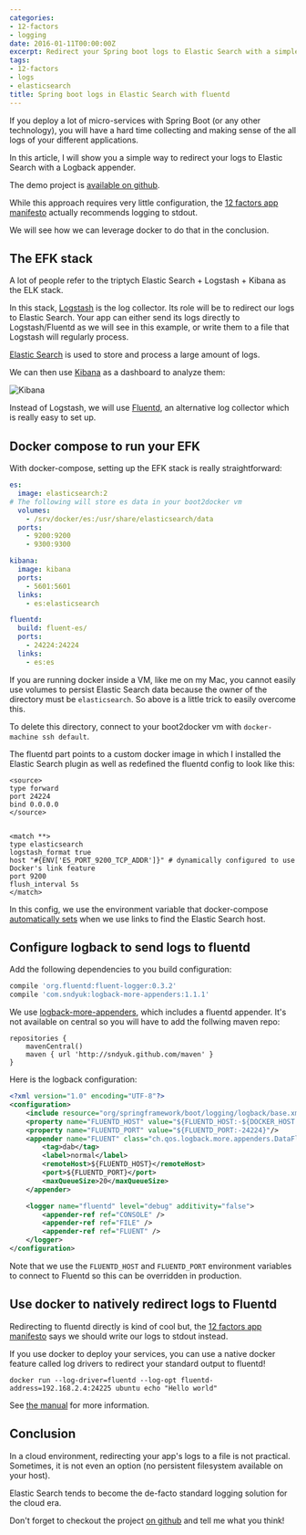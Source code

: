 ```yaml
---
categories:
- 12-factors
- logging
date: 2016-01-11T00:00:00Z
excerpt: Redirect your Spring boot logs to Elastic Search with a simple logback appender
tags:
- 12-factors
- logs
- elasticsearch
title: Spring boot logs in Elastic Search with fluentd
---
```


If you deploy a lot of micro-services with Spring Boot (or any other technology),
you will have a hard time collecting and making sense of the all logs of your different
applications.

In this article, I will show you a simple way to redirect your logs to Elastic Search
with a Logback appender.

The demo project is [available on github](https://github.com/geowarin/fluentd-boot).

While this approach requires very little configuration, the [12 factors app manifesto](http://12factor.net/logs) actually recommends logging to stdout.

We will see how we can leverage docker to do that in the conclusion.

## The EFK stack

A lot of people refer to the triptych Elastic Search + Logstash + Kibana as the ELK
stack.

In this stack, [Logstash](https://www.elastic.co/products/logstash) is the log collector. Its role will be to redirect our
logs to Elastic Search.
Your app can either send its logs directly to Logstash/Fluentd as we will see in this example,
or write them to a file that Logstash will regularly process.

[Elastic Search](https://www.elastic.co/products/elasticsearch) is used to store and process a large amount of logs.

We can then use [Kibana](https://www.elastic.co/products/kibana) as a dashboard to analyze them:

![Kibana](/assets/images/articles/2016-01-kibana.png "Kibana")

Instead of Logstash, we will use [Fluentd](http://www.fluentd.org/), an alternative log collector which is really
easy to set up.

## Docker compose to run your EFK

With docker-compose, setting up the EFK stack is really straightforward:

```yaml
es:
  image: elasticsearch:2
# The following will store es data in your boot2docker vm
  volumes:
    - /srv/docker/es:/usr/share/elasticsearch/data
  ports:
    - 9200:9200
    - 9300:9300

kibana:
  image: kibana
  ports:
    - 5601:5601
  links:
    - es:elasticsearch

fluentd:
  build: fluent-es/
  ports:
    - 24224:24224
  links:
    - es:es
```

If you are running docker inside a VM, like me on my Mac, you cannot easily use volumes to
persist Elastic Search data because the owner of the directory must be `elasticsearch`.
So above is a little trick to easily overcome this.

To delete this directory, connect to your boot2docker vm with `docker-machine ssh default`.

The fluentd part points to a custom docker image in which I installed the Elastic
Search plugin as well as redefined the fluentd config to look like this:

```
<source>
type forward
port 24224
bind 0.0.0.0
</source>


<match **>
type elasticsearch
logstash_format true
host "#{ENV['ES_PORT_9200_TCP_ADDR']}" # dynamically configured to use Docker's link feature
port 9200
flush_interval 5s
</match>
```

In this config, we use the environment variable that docker-compose [automatically
sets](https://docs.docker.com/compose/env/) when we use links to find the Elastic
Search host.

## Configure logback to send logs to fluentd

Add the following dependencies to you build configuration:

```groovy
compile 'org.fluentd:fluent-logger:0.3.2'
compile 'com.sndyuk:logback-more-appenders:1.1.1'
```

We use [logback-more-appenders](https://github.com/sndyuk/logback-more-appenders), which
includes a fluentd appender.
It's not available on central so you will have to add the follwing maven repo:

```
repositories {
    mavenCentral()
    maven { url 'http://sndyuk.github.com/maven' }
}
```

Here is the logback configuration:

```xml
<?xml version="1.0" encoding="UTF-8"?>
<configuration>
    <include resource="org/springframework/boot/logging/logback/base.xml"/>
    <property name="FLUENTD_HOST" value="${FLUENTD_HOST:-${DOCKER_HOST:-localhost}}"/>
    <property name="FLUENTD_PORT" value="${FLUENTD_PORT:-24224}"/>
    <appender name="FLUENT" class="ch.qos.logback.more.appenders.DataFluentAppender">
        <tag>dab</tag>
        <label>normal</label>
        <remoteHost>${FLUENTD_HOST}</remoteHost>
        <port>${FLUENTD_PORT}</port>
        <maxQueueSize>20</maxQueueSize>
    </appender>

    <logger name="fluentd" level="debug" additivity="false">
        <appender-ref ref="CONSOLE" />
        <appender-ref ref="FILE" />
        <appender-ref ref="FLUENT" />
    </logger>
</configuration>
```

Note that we use the `FLUENTD_HOST` and `FLUENTD_PORT` environment variables
to connect to Fluentd so this can be overridden in production.

## Use docker to natively redirect logs to Fluentd

Redirecting to fluentd directly is kind of cool but, the [12 factors app manifesto](http://12factor.net/logs)
says we should write our logs to stdout instead.

If you use docker to deploy your services, you can use a native docker feature called
log drivers to redirect your standard output to fluentd!

```
docker run --log-driver=fluentd --log-opt fluentd-address=192.168.2.4:24225 ubuntu echo "Hello world"
```

See [the manual](http://www.fluentd.org/guides/recipes/docker-logging) for more information.

## Conclusion

In a cloud environment, redirecting your app's logs to a file is not practical.
Sometimes, it is not even an option (no persistent filesystem available on your host).

Elastic Search tends to become the de-facto standard logging solution for the
cloud era.

Don't forget to checkout the project [on github](https://github.com/geowarin/fluentd-boot)
and tell me what you think!
